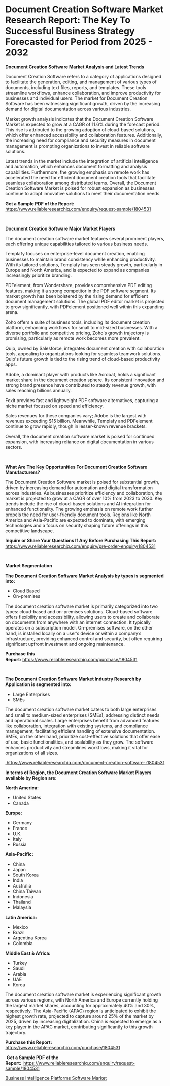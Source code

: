 <p><h1>Document Creation Software Market Research Report: The Key To Successful Business Strategy Forecasted for Period from 2025 - 2032</h1></p><p><strong>Document Creation Software Market Analysis and Latest Trends</strong></p>
<p><p>Document Creation Software refers to a category of applications designed to facilitate the generation, editing, and management of various types of documents, including text files, reports, and templates. These tools streamline workflows, enhance collaboration, and improve productivity for businesses and individual users. The market for Document Creation Software has been witnessing significant growth, driven by the increasing demand for digital documentation across various industries.</p><p>Market growth analysis indicates that the Document Creation Software Market is expected to grow at a CAGR of 11.6% during the forecast period. This rise is attributed to the growing adoption of cloud-based solutions, which offer enhanced accessibility and collaboration features. Additionally, the increasing need for compliance and security measures in document management is prompting organizations to invest in reliable software solutions. </p><p>Latest trends in the market include the integration of artificial intelligence and automation, which enhances document formatting and analysis capabilities. Furthermore, the growing emphasis on remote work has accelerated the need for efficient document creation tools that facilitate seamless collaboration among distributed teams. Overall, the Document Creation Software Market is poised for robust expansion as businesses continue to adopt innovative solutions to meet their documentation needs.</p></p>
<p><strong>Get a Sample PDF of the Report:&nbsp;</strong> <a href="https://www.reliableresearchiq.com/enquiry/request-sample/1804531?utm_campaign=2783&utm_medium=2&utm_source=Github&utm_content=ia&utm_term=09032025&utm_id=document-creation-software">https://www.reliableresearchiq.com/enquiry/request-sample/1804531</a></p>
<p>&nbsp;</p>
<p><strong>Document Creation Software Major Market Players</strong></p>
<p><p>The document creation software market features several prominent players, each offering unique capabilities tailored to various business needs. </p><p>Templafy focuses on enterprise-level document creation, enabling businesses to maintain brand consistency while enhancing productivity. With its tailored solutions, Templafy has seen steady growth, particularly in Europe and North America, and is expected to expand as companies increasingly prioritize branding.</p><p>PDFelement, from Wondershare, provides comprehensive PDF editing features, making it a strong competitor in the PDF software segment. Its market growth has been bolstered by the rising demand for efficient document management solutions. The global PDF editor market is projected to grow significantly, with PDFelement positioned well within this expanding arena.</p><p>Zoho offers a suite of business tools, including its document creation platform, enhancing workflows for small to mid-sized businesses. With a diverse portfolio and competitive pricing, Zoho's growth trajectory is promising, particularly as remote work becomes more prevalent.</p><p>Quip, owned by Salesforce, integrates document creation with collaboration tools, appealing to organizations looking for seamless teamwork solutions. Quip's future growth is tied to the rising trend of cloud-based productivity apps.</p><p>Adobe, a dominant player with products like Acrobat, holds a significant market share in the document creation sphere. Its consistent innovation and strong brand presence have contributed to steady revenue growth, with sales reaching billions annually.</p><p>Foxit provides fast and lightweight PDF software alternatives, capturing a niche market focused on speed and efficiency.</p><p>Sales revenues for these companies vary; Adobe is the largest with revenues exceeding $15 billion. Meanwhile, Templafy and PDFelement continue to grow rapidly, though in lesser-known revenue brackets.</p><p>Overall, the document creation software market is poised for continued expansion, with increasing reliance on digital documentation in various sectors.</p></p>
<p>&nbsp;</p>
<p><strong>What Are The Key Opportunities For Document Creation Software Manufacturers?</strong></p>
<p><p>The Document Creation Software market is poised for substantial growth, driven by increasing demand for automation and digital transformation across industries. As businesses prioritize efficiency and collaboration, the market is projected to grow at a CAGR of over 10% from 2023 to 2030. Key trends include the rise of cloud-based solutions and AI integration for enhanced functionality. The growing emphasis on remote work further propels the need for user-friendly document tools. Regions like North America and Asia-Pacific are expected to dominate, with emerging technologies and a focus on security shaping future offerings in this competitive landscape.</p></p>
<p><strong>Inquire or Share Your Questions If Any Before Purchasing This Report:</strong> <a href="https://www.reliableresearchiq.com/enquiry/pre-order-enquiry/1804531?utm_campaign=2783&utm_medium=2&utm_source=Github&utm_content=ia&utm_term=09032025&utm_id=document-creation-software">https://www.reliableresearchiq.com/enquiry/pre-order-enquiry/1804531</a></p>
<p>&nbsp;</p>
<p><strong>Market Segmentation</strong></p>
<p><strong>The Document Creation Software Market Analysis by types is segmented into:</strong></p>
<p><ul><li>Cloud Based</li><li>On-premises</li></ul></p>
<p><p>The document creation software market is primarily categorized into two types: cloud-based and on-premises solutions. Cloud-based software offers flexibility and accessibility, allowing users to create and collaborate on documents from anywhere with an internet connection. It typically operates on a subscription model. On-premises software, on the other hand, is installed locally on a user’s device or within a company’s infrastructure, providing enhanced control and security, but often requiring significant upfront investment and ongoing maintenance.</p></p>
<p><strong>Purchase this Report:&nbsp;</strong><a href="https://www.reliableresearchiq.com/purchase/1804531?utm_campaign=2783&utm_medium=2&utm_source=Github&utm_content=ia&utm_term=09032025&utm_id=document-creation-software">https://www.reliableresearchiq.com/purchase/1804531</a></p>
<p>&nbsp;</p>
<p><strong>The Document Creation Software Market Industry Research by Application is segmented into:</strong></p>
<p><ul><li>Large Enterprises</li><li>SMEs</li></ul></p>
<p><p>The document creation software market caters to both large enterprises and small to medium-sized enterprises (SMEs), addressing distinct needs and operational scales. Large enterprises benefit from advanced features like collaboration, integration with existing systems, and compliance management, facilitating efficient handling of extensive documentation. SMEs, on the other hand, prioritize cost-effective solutions that offer ease of use, basic functionalities, and scalability as they grow. The software enhances productivity and streamlines workflows, making it vital for organizations of all sizes.</p></p>
<p><a href="https://www.reliableresearchiq.com/document-creation-software-r1804531?utm_campaign=2783&utm_medium=2&utm_source=Github&utm_content=ia&utm_term=09032025&utm_id=document-creation-software">&nbsp;https://www.reliableresearchiq.com/document-creation-software-r1804531</a></p>
<p><strong>In terms of Region, the Document Creation Software Market Players available by Region are:</strong></p>
<p>
    <p> <strong> North America: </strong>
        <ul>
            <li>United States</li>
            <li>Canada</li>
        </ul>
        </p> 
    <p> <strong> Europe: </strong>
        <ul>
            <li>Germany</li>
            <li>France</li>
            <li>U.K.</li>
            <li>Italy</li>
            <li>Russia</li>
        </ul>
        </p> 
    <p> <strong> Asia-Pacific: </strong>
        <ul>
            <li>China</li>
            <li>Japan</li>
            <li>South Korea</li>
            <li>India</li>
            <li>Australia</li>
            <li>China Taiwan</li>
            <li>Indonesia</li>
            <li>Thailand</li>
            <li>Malaysia</li>
        </ul>
        </p> 
    <p> <strong> Latin America: </strong>
        <ul>
            <li>Mexico</li>
            <li>Brazil</li>
            <li>Argentina Korea</li>
            <li>Colombia</li>
        </ul>
        </p> 
    <p> <strong> Middle East & Africa: </strong>
        <ul>
            <li>Turkey</li>
            <li>Saudi</li>
            <li>Arabia</li>
            <li>UAE</li>
            <li>Korea</li>
        </ul>
    </p>
    </p>
<p><p>The document creation software market is experiencing significant growth across various regions, with North America and Europe currently holding the largest market shares, accounting for approximately 40% and 30%, respectively. The Asia-Pacific (APAC) region is anticipated to exhibit the highest growth rate, projected to capture around 25% of the market by 2025, driven by increasing digitalization. China is expected to emerge as a key player in the APAC market, contributing significantly to this growth trajectory.</p></p>
<p><strong>Purchase this Report: </strong><a href="https://www.reliableresearchiq.com/purchase/1804531?utm_campaign=2783&utm_medium=2&utm_source=Github&utm_content=ia&utm_term=09032025&utm_id=document-creation-software">https://www.reliableresearchiq.com/purchase/1804531</a></p>
<p>&nbsp;<strong>Get a Sample PDF of the Report:&nbsp;&nbsp;</strong><a href="https://www.reliableresearchiq.com/enquiry/request-sample/1804531?utm_campaign=2783&utm_medium=2&utm_source=Github&utm_content=ia&utm_term=09032025&utm_id=document-creation-software">https://www.reliableresearchiq.com/enquiry/request-sample/1804531</a></p>
<p><strong></strong></p>
<p><p><a href="https://github.com/ngozudapshi/Market-Research-Report-List-1/blob/main/business-intelligence-platforms-software-market.md?utm_campaign=2783&utm_medium=2&utm_source=Github&utm_content=ia&utm_term=09032025&utm_id=document-creation-software">Business Intelligence Platforms Software Market</a></p></p>